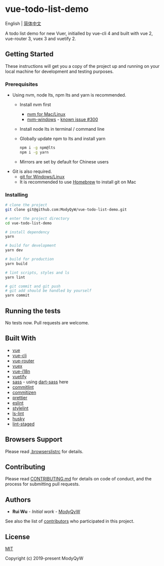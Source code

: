 # vue-todo-list-demo

English | [简体中文](./README.zh-Hans.md)

A todo list demo for new Vuer, initialled by vue-cli 4 and built with vue 2, vue-router 3, vuex 3 and vuetify 2.

## Getting Started

These instructions will get you a copy of the project up and running on your local machine for development and testing purposes.

### Prerequisites

- Using nvm, node lts, npm lts and yarn is recommended.
  - Install nvm first
    - [nvm for Mac/Linux](https://github.com/nvm-sh/nvm#readme)
    - [nvm-windows](https://github.com/coreybutler/nvm-windows#readme) - [known issue #300](https://github.com/coreybutler/nvm-windows/issues/300)
  - Install node lts in terminal / command line
  - Globally update npm to lts and install yarn

    ```sh
    npm i -g npm@lts
    npm i -g yarn
    ```

  - Mirrors are set by default for Chinese users
- Git is also required.
  - [git for Windows/Linux](https://git-scm.com/downloads)
  - It is recommended to use [Homebrew](https://brew.sh/) to install git on Mac

### Installing

```sh
# clone the project
git clone git@github.com:ModyQyW/vue-todo-list-demo.git

# enter the project directory
cd vue-todo-list-demo

# install dependency
yarn

# build for development
yarn dev

# build for production
yarn build

# lint scripts, styles and ls
yarn lint

# git commit and git push
# git add should be handled by yourself
yarn commit
```

## Running the tests

No tests now. Pull requests are welcome.

## Built With

- [vue](https://vuejs.org)
- [vue-cli](https://cli.vuejs.org/)
- [vue-router](https://router.vuejs.org/)
- [vuex](https://vuex.vuejs.org/)
- [vue-i18n](https://kazupon.github.io/vue-i18n/)
- [vuetify](https://vuetifyjs.com/en/)
- [sass](https://sass-lang.com/) - using [dart-sass](https://sass-lang.com/dart-sass) here
- [commitlint](https://commitlint.js.org/)
- [commitizen](http://commitizen.github.io/cz-cli/)
- [prettier](https://prettier.io/)
- [eslint](https://eslint.org/)
- [stylelint](https://stylelint.io/)
- [ls-lint](https://ls-lint.org/)
- [husky](https://github.com/typicode/husky#readme)
- [lint-staged](https://github.com/okonet/lint-staged#readme)

## Browsers Support

Please read [.browserslistrc](./.browserslistrc) for details.

## Contributing

Please read [CONTRIBUTING.md](./CONTRIBUTING.md) for details on code of conduct, and the process for submitting pull requests.

## Authors

- **Rui Wu** - *Initial work* - [ModyQyW](https://github.com/ModyQyW)

See also the list of [contributors](https://github.com/ModyQyW/vue-todo-list-demo/contributors) who participated in this project.

## License

[MIT](./LICENSE)

Copyright (c) 2019-present ModyQyW
